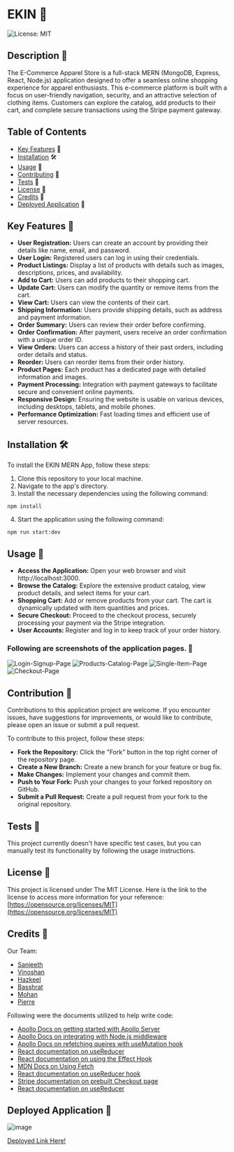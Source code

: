 # EKIN 📝

![License: MIT](https://img.shields.io/badge/License-MIT-yellow.svg)

## Description 📄

The E-Commerce Apparel Store is a full-stack MERN (MongoDB, Express, React, Node.js) application designed to offer a seamless online shopping experience for apparel enthusiasts. This e-commerce platform is built with a focus on user-friendly navigation, security, and an attractive selection of clothing items. Customers can explore the catalog, add products to their cart, and complete secure transactions using the Stripe payment gateway.

## Table of Contents

- [Key Features](#features) 🔑
- [Installation](#installation) 🛠️
- [Usage](#usage) 📘
- [Contributing](#contributing) 🤝
- [Tests](#tests) 🧪
- [License](#license) 📜
- [Credits](#credits) 🙏
- [Deployed Application](#link) 🚀

## <a name="features"></a>Key Features 🔑

- **User Registration:** Users can create an account by providing their details like name, email, and password.
- **User Login:** Registered users can log in using their credentials.
- **Product Listings:** Display a list of products with details such as images, descriptions, prices, and availability.
- **Add to Cart:** Users can add products to their shopping cart.
- **Update Cart:** Users can modify the quantity or remove items from the cart.
- **View Cart:** Users can view the contents of their cart.
- **Shipping Information:** Users provide shipping details, such as address and payment information.
- **Order Summary:** Users can review their order before confirming.
- **Order Confirmation:** After payment, users receive an order confirmation with a unique order ID.
- **View Orders:** Users can access a history of their past orders, including order details and status.
- **Reorder:** Users can reorder items from their order history.
- **Product Pages:** Each product has a dedicated page with detailed information and images.
- **Payment Processing:** Integration with payment gateways to facilitate secure and convenient online payments.
- **Responsive Design:** Ensuring the website is usable on various devices, including desktops, tablets, and mobile phones.
- **Performance Optimization:** Fast loading times and efficient use of server resources.

## <a name="installation"></a>Installation 🛠️

To install the EKIN MERN App, follow these steps:

1. Clone this repository to your local machine.
2. Navigate to the app's directory.
3. Install the necessary dependencies using the following command:

```
npm install
```

4. Start the application using the following command:

```
npm run start:dev
```

## <a name="usage"></a>Usage 📘

- **Access the Application:** Open your web browser and visit http://localhost:3000.
- **Browse the Catalog:** Explore the extensive product catalog, view product details, and select items for your cart.
- **Shopping Cart:** Add or remove products from your cart. The cart is dynamically updated with item quantities and prices.
- **Secure Checkout:** Proceed to the checkout process, securely processing your payment via the Stripe integration.
- **User Accounts:** Register and log in to keep track of your order history.

### Following are screenshots of the application pages. 🎥

![Login-Signup-Page]()
![Products-Catalog-Page]()
![Single-Item-Page]()
![Checkout-Page]()

## <a name="contributing"></a>Contribution 🤝

Contributions to this application project are welcome. If you encounter issues, have suggestions for improvements, or would like to contribute, please open an issue or submit a pull request.

To contribute to this project, follow these steps:

- **Fork the Repository:** Click the "Fork" button in the top right corner of the repository page.
- **Create a New Branch:** Create a new branch for your feature or bug fix.
- **Make Changes:** Implement your changes and commit them.
- **Push to Your Fork:** Push your changes to your forked repository on GitHub.
- **Submit a Pull Request:** Create a pull request from your fork to the original repository.

## <a name="tests"></a>Tests 🧪

This project currently doesn't have specific test cases, but you can manually test its functionality by following the usage instructions.

## <a name="license"></a>License 📜

This project is licensed under The MIT License. Here is the link to the license to access more information for your reference: [https://opensource.org/licenses/MIT](https://opensource.org/licenses/MIT)

## <a name="credits"></a>Credits 🙏

Our Team:
- [Sanjeeth](https://github.com/SanjeethTharmarajah)
- [Vinoshan](https://github.com/Vinoshan)
- [Hazkeel](https://github.com/hazkeel27)
- [Basshrat](https://github.com/Bashrat-Chowdhury)
- [Mohan](https://github.com/mohanbeckford)
- [Pierre](https://github.com/2023inception)

Following were the documents utilized to help write code:

- [Apollo Docs on getting started with Apollo Server](https://www.apollographql.com/docs/apollo-server/getting-started)
- [Apollo Docs on integrating with Node.js middleware](https://www.apollographql.com/docs/apollo-server/integrations/building-integrations)
- [Apollo Docs on refetching queires with useMutation hook](https://www.apollographql.com/docs/react/data/mutations/#refetching-queries)
- [React documentation on useReducer](https://react.dev/reference/react/useReducer)
- [React documentation on using the Effect Hook](https://react.dev/reference/react/useEffect)
- [MDN Docs on Using Fetch](https://developer.mozilla.org/en-US/docs/Web/API/Fetch_API/Using_Fetch)
- [React documentation on useReducer hook](https://react.dev/reference/react/useReducer)
- [Stripe documentation on prebuilt Checkout page](https://stripe.com/docs/checkout/integration-builder)
- [React documentation on useReducer](https://react.dev/reference/react/useReducer)

## <a name="link"></a>Deployed Application 🚀

![image](https://github.com/SanjeethTharmarajah/ekin/assets/130941252/26758d9d-9075-4b34-bc2c-d116d0d14cb0)

[Deployed Link Here!](https://ekin555-79280edfc4bf.herokuapp.com/)
